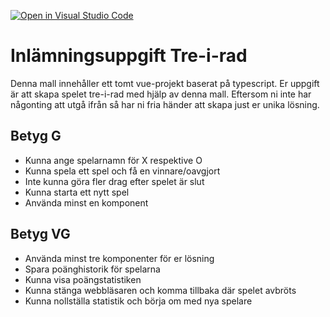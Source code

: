 [![Open in Visual Studio Code](https://classroom.github.com/assets/open-in-vscode-718a45dd9cf7e7f842a935f5ebbe5719a5e09af4491e668f4dbf3b35d5cca122.svg)](https://classroom.github.com/online_ide?assignment_repo_id=11234975&assignment_repo_type=AssignmentRepo)
# Inlämningsuppgift Tre-i-rad

Denna mall innehåller ett tomt vue-projekt baserat på typescript. Er uppgift är att skapa spelet tre-i-rad med hjälp av denna mall. Eftersom ni inte har någonting att utgå ifrån så har ni fria händer att skapa just er unika lösning.

## Betyg G

- Kunna ange spelarnamn för X respektive O
- Kunna spela ett spel och få en vinnare/oavgjort
- Inte kunna göra fler drag efter spelet är slut
- Kunna starta ett nytt spel
- Använda minst en komponent

## Betyg VG

- Använda minst tre komponenter för er lösning
- Spara poänghistorik för spelarna
- Kunna visa poängstatistiken
- Kunna stänga webbläsaren och komma tillbaka där spelet avbröts
- Kunna nollställa statistik och börja om med nya spelare
